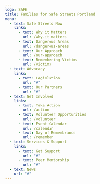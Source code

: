 ```yaml
---
logo: SAFE
title: Families for Safe Streets Portland
menu:
  - text: Safe Streets Now
    links:
      - text: Why it Matters
        url: /why-it-matters
      - text: Dangerous Areas
        url: /dangerous-areas
      - text: Our Approach
        url: /our-approach
      - text: Remembering Victims
        url: /victims
  - text: Advocacy
    links:
      - text: Legislation
        url: "#"
      - text: Our Partners
        url: "#"
  - text: Get Involved
    links:
      - text: Take Action
        url: /action
      - text: Volunteer Opportunities
        url: /volunteer
      - text: Event Calendar
        url: /calendar
      - text: Day of Remembrance
        url: /remember
  - text: Services & Support
    links:
      - text: Get Support
        url: "#"
      - text: Peer Mentorship
        url: "#"
  - text: News
    url: "#"
---
```

